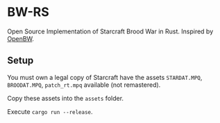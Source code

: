 # BW-RS

Open Source Implementation of Starcraft Brood War in Rust. Inspired by [OpenBW](https://github.com/OpenBW/openbw).

## Setup

You must own a legal copy of Starcraft have the assets `STARDAT.MPQ`, `BROODAT.MPQ`, `patch_rt.mpq` available (not remastered).

Copy these assets into the `assets` folder.

Execute `cargo run --release`.

